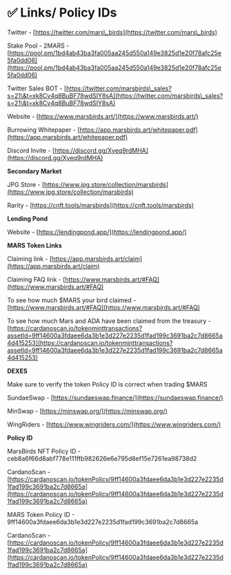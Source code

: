 # ✅ Links/ Policy IDs

Twitter - [https://twitter.com/mars\_birds](https://twitter.com/mars\_birds)

Stake Pool - 2MARS - [https://pool.pm/1bd4ab43ba3fa005aa245d550a149e3825d1e20f78afc25e5fa0dd06](https://pool.pm/1bd4ab43ba3fa005aa245d550a149e3825d1e20f78afc25e5fa0dd06)

Twitter Sales BOT - [https://twitter.com/marsbirds\_sales?s=21\&t=xk8Cv4q8BuBF78wdSIY8sA](https://twitter.com/marsbirds\_sales?s=21\&t=xk8Cv4q8BuBF78wdSIY8sA)

Website - [https://www.marsbirds.art/](https://www.marsbirds.art/)

Burrowing Whitepaper - [https://app.marsbirds.art/whitepaper.pdf](https://app.marsbirds.art/whitepaper.pdf)

Discord Invite - [https://discord.gg/Xyeq9rdMHA](https://discord.gg/Xyeq9rdMHA)



**Secondary Market**

JPG Store - [https://www.jpg.store/collection/marsbirds](https://www.jpg.store/collection/marsbirds)

Rarity - [https://cnft.tools/marsbirds](https://cnft.tools/marsbirds)



**Lending Pond**

Website - [https://lendingpond.app/](https://lendingpond.app/)



**MARS Token Links**

Claiming link - [https://app.marsbirds.art/claim](https://app.marsbirds.art/claim)

Claiming FAQ link - [https://www.marsbirds.art/#FAQ](https://www.marsbirds.art/#FAQ)

To see how much $MARS your bird claimed - [https://www.marsbirds.art/#FAQ](https://www.marsbirds.art/#FAQ)

To see how much Mars and ADA have been claimed from the treasury - [https://cardanoscan.io/tokenminttransactions?assetId=9ff14600a3fdaee6da3b1e3d227e2235d1fad199c3691ba2c7d8665a4d415253](https://cardanoscan.io/tokenminttransactions?assetId=9ff14600a3fdaee6da3b1e3d227e2235d1fad199c3691ba2c7d8665a4d415253)



**DEXES**

Make sure to verify the token Policy ID is correct when trading $MARS

SundaeSwap - [https://sundaeswap.finance/](https://sundaeswap.finance/)

MinSwap - [https://minswap.org/](https://minswap.org/)

WingRiders - [https://www.wingriders.com/](https://www.wingriders.com/)



**Policy ID**

MarsBirds NFT Policy ID - ceb8a6f66d8abf778e111ffb982626e6e795d8ef15e7261ea98738d2

CardanoScan - [https://cardanoscan.io/tokenPolicy/9ff14600a3fdaee6da3b1e3d227e2235d1fad199c3691ba2c7d8665a](https://cardanoscan.io/tokenPolicy/9ff14600a3fdaee6da3b1e3d227e2235d1fad199c3691ba2c7d8665a)

MARS Token Policy ID - 9ff14600a3fdaee6da3b1e3d227e2235d1fad199c3691ba2c7d8665a

CardanoScan - [https://cardanoscan.io/tokenPolicy/9ff14600a3fdaee6da3b1e3d227e2235d1fad199c3691ba2c7d8665a](https://cardanoscan.io/tokenPolicy/9ff14600a3fdaee6da3b1e3d227e2235d1fad199c3691ba2c7d8665a)
